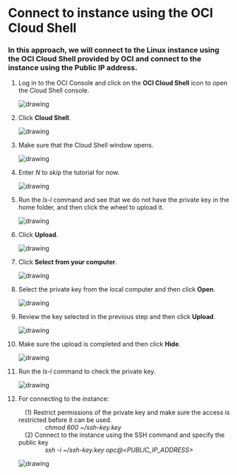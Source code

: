 # Connect to instance using the OCI Cloud Shell

### In this approach, we will connect to the Linux instance using the OCI Cloud Shell provided by OCI and connect to the instance using the Public IP address.


1. Log in to the OCI Console and click on the **OCI Cloud Shell** icon to open the Cloud Shell console.
    
    ![drawing](../SS/ssh_cloud_shell/1.png)

2. Click **Cloud Shell**.

    ![drawing](../SS/ssh_cloud_shell/2.png)

3. Make sure that the Cloud Shell window opens.

    ![drawing](../SS/ssh_cloud_shell/3.png)

4. Enter *N* to skip the tutorial for now.

    ![drawing](../SS/ssh_cloud_shell/4.png)

5. Run the *ls-l* command and see that we do not have the private key in the home folder, and then click the wheel to upload it.

    ![drawing](../SS/ssh_cloud_shell/5.png)

6. Click **Upload**.

    ![drawing](../SS/ssh_cloud_shell/6.png)

7. Click **Select from your computer**.

    ![drawing](../SS/ssh_cloud_shell/7.png)

8. Select the private key from the local computer and then click **Open**.

    ![drawing](../SS/ssh_cloud_shell/8.png)

9. Review the key selected in the previous step and then click **Upload**.

    ![drawing](../SS/ssh_cloud_shell/9.png)

10. Make sure the upload is completed and then click **Hide**.

    ![drawing](../SS/ssh_cloud_shell/10.png)

11. Run the *ls-l* command to check the private key.

    ![drawing](../SS/ssh_cloud_shell/11.png)

12. For connecting to the instance:

    &emsp;(1) Restrict permissions of the private key and make sure the access is restricted before it can be used. <br />
            &emsp;&emsp;&emsp;&emsp; *chmod 600 ~/ssh-key.key* <br />
    &emsp;(2) Connect to the instance using the SSH command and specify the public key <br />
            &emsp;&emsp;&emsp;&emsp; *ssh -i ~/ssh-key.key opc@<PUBLIC_IP_ADDRESS>* 

    ![drawing](../SS/ssh_cloud_shell/12.png)
